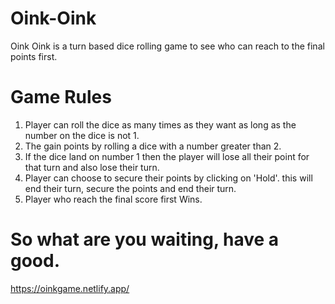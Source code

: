 # Oink-Oink

Oink Oink is a turn based dice rolling game to see who can reach to the final points first.

# Game Rules
1. Player can roll the dice as many times as they want as long as the number on the dice is not 1.
1. The gain points by rolling a dice with a number greater than 2.
1. If the dice land on number 1 then the player will lose all their point for that turn and also lose their turn.
1. Player can choose to secure their points by clicking on 'Hold'. this will end their turn, secure the points and end their turn.
1. Player who reach the final score first Wins.

# So what are you waiting, have a good. 
https://oinkgame.netlify.app/
